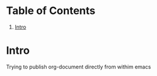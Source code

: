 ---
---


# Table of Contents

1.  [Intro](#org58c6380)


<a id="org58c6380"></a>

# Intro

Trying to publish org-document directly from withim emacs

